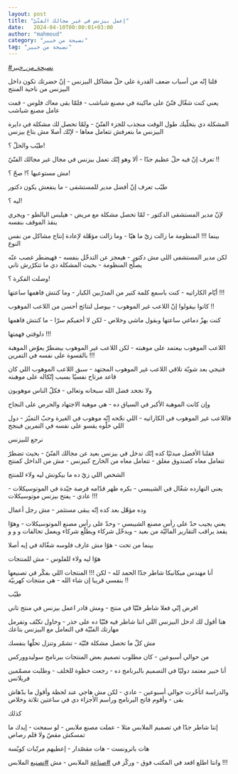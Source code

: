 ```yaml
---
layout: post
title: "إعمل بيزنس في غير مجالك الفنّيّ"
date:   2024-04-10T00:00:01+03:00
author: "mahmoud"
category: "نصيحة من خبير"
tag: "نصيحة من خبير"
---
```



[<u>\#نصيحة\_من\_خبير</u>](https://www.facebook.com/hashtag/%D9%86%D8%B5%D9%8A%D8%AD%D8%A9_%D9%85%D9%86_%D8%AE%D8%A8%D9%8A%D8%B1?__eep__=6&__cft__%5b0%5d=AZUfd6kJVUxaKe6DXCp4rYZabc_OH6_PAAhQEutueOs7Og5I_jqvh_673LCwCD9_Fb7P2x7p-91siicDfGMsKEyV5SdpXVGqMnqmIMHqlGqk4MHxdyZKwnZFvD7R0Ak2sRXTT8Mgz7QCfOYahTm6aUEt6kvkIpCclvn94mF6h23D7HnLgz7cETajeiZ7NHf30cI&__tn__=*NK-R)




قلنا إنّه من أسباب ضعف القدرة على حلّ مشاكل البيزنس - إنّ
حضرتك تكون داخل البيزنس من ناحية المنتج

يعني كنت شغّال فنّيّ على ماكينة في مصنع شباشب - فلمّا بقى
معاك فلوس - قمت عامل مصنع شباشب




المشكلة دي بتخلّيك طول الوقت منجذب للجزء الفنّيّ - ولمّا
تحصل لك مشكلة في دايرة البيزنس ما بتعرفش تتعامل معاها - لإنّك أصلا مش
بتاع بيزنس




طيّب والحلّ ؟!

تعرف إنّ فيه حلّ عظيم جدّا - ألا وهو إنّك تعمل بيزنس في مجال
غير مجالك الفنّيّ !!




مش مستوعبها ؟! صحّ ؟!

طيّب تعرف إنّ أفضل مدير للمستشفى - ما ينفعش يكون
دكتور




ليه ؟!

لإنّ مدير المستشفى الدكتور - لمّا تحصل مشكلة مع مريض -
هيلبس البالطو - ويجري ينقذ الموقف بنفسه

بينما !!! المنظومة ما زالت زيّ ما هيّا - وما زالت مؤهّلة
لإعادة إنتاج مشاكل من نفس النوع




لكن مدير المستشفى اللي مش دكتور - هيعجز عن التدخّل
بنفسه - فهيضطر غصب عنّه يصلّح المنظومة - بحيث المشكلة دي ما تتكرّرش
تاني




وصلت الفكرة ؟!




أيّام الكاراتيه - كنت باسمع كلمة كتير من المدرّبين
الكبار - وما كنتش فاهمها ساعتها !!!




كانوا بيقولوا إنّ اللاعب غير الموهوب - بيوصل لنتائج أحسن
من اللاعب الموهوب !!




كنت بهزّ دماغي ساعتها وبقول ماشي وخلاص - لكن لا أخفيكم
سرّا - ما كنتش فاهمها

دلوقتي فهمتها !!!




اللاعب الموهوب بيعتمد على موهبته - لكن اللاعب غير
الموهوب بيضطرّ يعوّض الموهبة بالقسوة على نفسه في التمرين !!!

فتيجي بعد شويّة تلاقي اللاعب غير الموهوب المجتهد - سبق
اللاعب الموهوب اللي كان قاعد مرتاح نفسيّا بسبب إتّكاله على موهبته




ولا نجحد فضل الله سبحانه وتعالى - فكلّ الناس
موهوبون

وإن كانت الموهبة الأكبر في السياق ده - هي موهبة الاجتهاد
والحرص على النجاح

فاللاعب غير الموهوب في الكاراتيه - اللي نجّحه إنّه موهوب
في الغيرة وحبّ التميّز - دول اللي خلّوه يقسو على نفسه في التمرين
فينجح




نرجع للبيزنس

فقلنا الأفضل مبدئيّا كده إنّك تدخل في بيزنس بعيد عن مجالك
الفنّيّ - بحيث تضطرّ تتعامل معاه كصندوق مغلق - تتعامل معاه من الخارج
كبيزنس - مش من الداخل كمنتج




الشخص اللي زيّ ده ما بيكونش ليه ولاء للمنتج

يعني النهارده شغّال في الشيبسي - بكره ظهر قدّامه فرصة جيّدة
في الموتوسيكلات - عادي - يفتح بيزنس موتوسيكلات !!!




وده مؤهّل بعد كده إنّه يبقى مستثمر - مش رجل أعمال

يعني يجيب حدّ على رأس مصنع الشيبسي - وحدّ على رأس مصنع
الموتوسيكلات - وهوّا يقعد يراقب التقارير الماليّة من بعيد - ويدخّل شركاء
ويطلّع شركاء ويعمل تحالفات و و و




بينما من تحت - هوّا مش عارف فلوسه شغّالة في إيه
أصلا

هوّا ليه ولاء للفلوس - مش للمنتجات




أنا مهندس ميكانيكا شاطر جدّا الحمد لله - لكن !!! المنتجات
اللي بفكّر في تصنيعها بنفسي قريبا إن شاء الله - هي منتجات كهربيّة
!!




طيّب

افرض إنّي فعلا شاطر فنّيّا في منتج - ومش قادر اعمل بيزنس في
منتج تاني

هنا أقول لك ادخل البيزنس اللي انتا شاطر فيه فنّيّا ده على
حذر - وحاول تكتّف وتفرمل مهارتك الفنّيّة في التعامل مع البيزنس بتاعك

مش كلّ ما تحصل مشكلة فنّيّة - تشمّر وتنزل تحلّها بنفسك




من حوالي أسبوعين - كان مطلوب تصميم بعض المنتجات ببرنامج
سوليدووركس

أنا خبير معتمد دوليّا في التصميم بالبرنامج ده - رجعت خطوة
للخلف - وطلبت مصمّمين فريلانس

والدراسة اتأخّرت حوالي أسبوعين - عادي - لكن مش هاجي عند
لحظة وأقول ما بدّهاش بقى - وأقوم فاتح البرنامج وراسم الأجزاء دي في ساعتين
تلاتة وخلاص




كذلك

إنتا شاطر جدّا في تصميم الملابس مثلا - عملت مصنع ملابس -
لو سمحت - إيدك ما تمسكش مقصّ ولا قلم رصاص

هات باترونست - هات مقصّدار - إعطيهم مرتّبات كويّسة

وانتا اطلع اقعد في المكتب فوق - وركّز في
[<u>\#صناعة</u>](https://www.facebook.com/hashtag/%D8%B5%D9%86%D8%A7%D8%B9%D8%A9?__eep__=6&__cft__%5b0%5d=AZUfd6kJVUxaKe6DXCp4rYZabc_OH6_PAAhQEutueOs7Og5I_jqvh_673LCwCD9_Fb7P2x7p-91siicDfGMsKEyV5SdpXVGqMnqmIMHqlGqk4MHxdyZKwnZFvD7R0Ak2sRXTT8Mgz7QCfOYahTm6aUEt6kvkIpCclvn94mF6h23D7HnLgz7cETajeiZ7NHf30cI&__tn__=*NK-R)
الملابس - مش
[<u>\#تصنيع</u>](https://www.facebook.com/hashtag/%D8%AA%D8%B5%D9%86%D9%8A%D8%B9?__eep__=6&__cft__%5b0%5d=AZUfd6kJVUxaKe6DXCp4rYZabc_OH6_PAAhQEutueOs7Og5I_jqvh_673LCwCD9_Fb7P2x7p-91siicDfGMsKEyV5SdpXVGqMnqmIMHqlGqk4MHxdyZKwnZFvD7R0Ak2sRXTT8Mgz7QCfOYahTm6aUEt6kvkIpCclvn94mF6h23D7HnLgz7cETajeiZ7NHf30cI&__tn__=*NK-R)
الملابس !!!

